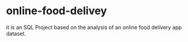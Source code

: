 # online-food-delivey
it is an SQL Project based on the analysis of an online food delivery app dataset.
